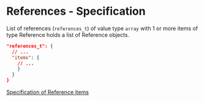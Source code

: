 # References - Specification

List of references (`references_t`) of value type `array` with 1 or more items
of type Reference holds a list of Reference objects.

```json
"references_t": {
  // ...
  "items": {
    // ...
    }
  }
}
```

[Specification of Reference items](references/reference-spec.en.md)
